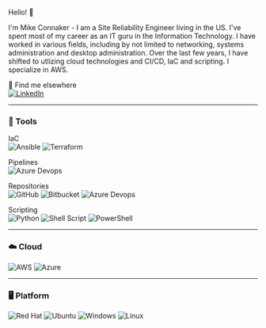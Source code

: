 Hello! :wave:

I'm Mike Connaker - I am a Site Reliability Engineer living in the US. I've spent most of my career as an IT guru in the Information Technology. I have worked in various fields,
including by not limited to networking, systems administration and desktop administration. Over the last few years, I have shifted to utlizing cloud technologies and
CI/CD, IaC and scripting. I specialize in AWS.

:mega: Find me elsewhere <br>
<a href="https://www.linkedin.com/in/mconnaker/">
![LinkedIn](https://img.shields.io/badge/linkedin-%230077B5.svg?style=for-the-badge&logo=linkedin&logoColor=white)
</a>

---

<h3> 🧰 Tools</h3>


IaC <br>
![Ansible](https://img.shields.io/badge/ansible-%231A1918.svg?style=for-the-badge&logo=ansible&logoColor=white)
![Terraform](https://img.shields.io/badge/terraform-%235835CC.svg?style=for-the-badge&logo=terraform&logoColor=white)

Pipelines <br>
![Azure Devops](https://img.shields.io/badge/azure_devops-%235835CC.svg?style=for-the-badge&logo=azuredevops&logoColor=white)

Repositories <br>
![GitHub](https://img.shields.io/badge/github-%23121011.svg?style=for-the-badge&logo=github&logoColor=white)
![Bitbucket](https://img.shields.io/badge/bitbucket-%230047B3.svg?style=for-the-badge&logo=bitbucket&logoColor=white)
![Azure Devops](https://img.shields.io/badge/azure_devops-%235835CC.svg?style=for-the-badge&logo=azuredevops&logoColor=white)

Scripting <br>
![Python](https://img.shields.io/badge/python-3670A0?style=for-the-badge&logo=python&logoColor=ffdd54)
![Shell Script](https://img.shields.io/badge/shell_script-%23121011.svg?style=for-the-badge&logo=gnu-bash&logoColor=white)
![PowerShell](https://img.shields.io/badge/PowerShell-%235391FE.svg?style=for-the-badge&logo=powershell&logoColor=white)

---

<h3> ☁️ Cloud </h3> 

![AWS](https://img.shields.io/badge/AWS-%23FF9900.svg?style=for-the-badge&logo=amazon-aws&logoColor=white)
![Azure](https://img.shields.io/badge/azure-%230072C6.svg?style=for-the-badge&logo=microsoftazure&logoColor=white)

---

<h3>🖥️ Platform</h3>

![Red Hat](https://img.shields.io/badge/Red%20Hat-EE0000?style=for-the-badge&logo=redhat&logoColor=white)
![Ubuntu](https://img.shields.io/badge/Ubuntu-E95420?style=for-the-badge&logo=ubuntu&logoColor=white)
![Windows](https://img.shields.io/badge/Windows-0078D6?style=for-the-badge&logo=windows&logoColor=white)
![Linux](https://img.shields.io/badge/Linux-FCC624?style=for-the-badge&logo=linux&logoColor=black)
